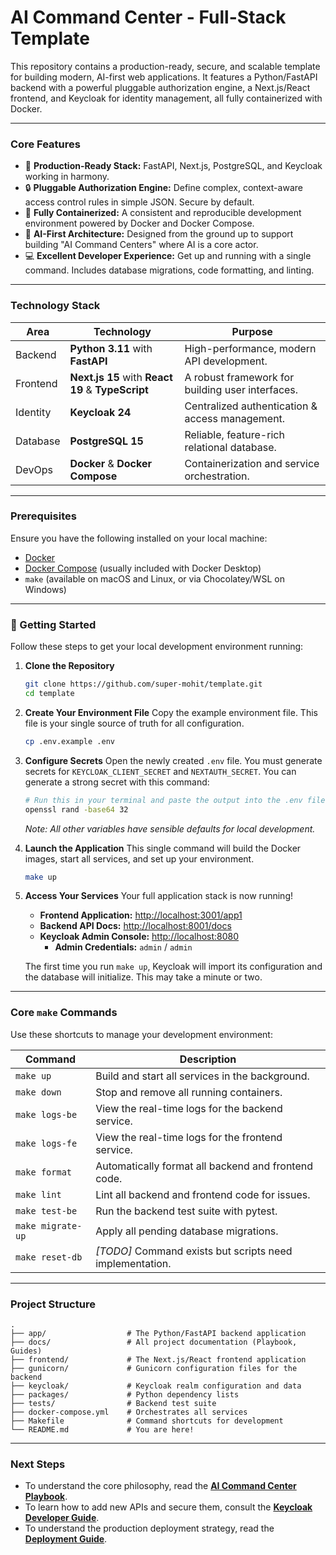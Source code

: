 # AI Command Center - Full-Stack Template

This repository contains a production-ready, secure, and scalable template for building modern, AI-first web applications. It features a Python/FastAPI backend with a powerful pluggable authorization engine, a Next.js/React frontend, and Keycloak for identity management, all fully containerized with Docker.

---

### Core Features

*   🚀 **Production-Ready Stack:** FastAPI, Next.js, PostgreSQL, and Keycloak working in harmony.
*   🔒 **Pluggable Authorization Engine:** Define complex, context-aware access control rules in simple JSON. Secure by default.
*   🐳 **Fully Containerized:** A consistent and reproducible development environment powered by Docker and Docker Compose.
*   🤖 **AI-First Architecture:** Designed from the ground up to support building "AI Command Centers" where AI is a core actor.
*   💻 **Excellent Developer Experience:** Get up and running with a single command. Includes database migrations, code formatting, and linting.

---

### Technology Stack

| Area      | Technology                                    | Purpose                                       |
|-----------|-----------------------------------------------|-----------------------------------------------|
| Backend   | **Python 3.11** with **FastAPI**              | High-performance, modern API development.     |
| Frontend  | **Next.js 15** with **React 19** & **TypeScript** | A robust framework for building user interfaces.  |
| Identity  | **Keycloak 24**                               | Centralized authentication & access management. |
| Database  | **PostgreSQL 15**                             | Reliable, feature-rich relational database.   |
| DevOps    | **Docker** & **Docker Compose**               | Containerization and service orchestration.     |

---

### Prerequisites

Ensure you have the following installed on your local machine:
*   [Docker](https://www.docker.com/get-started)
*   [Docker Compose](https://docs.docker.com/compose/install/) (usually included with Docker Desktop)
*   `make` (available on macOS and Linux, or via Chocolatey/WSL on Windows)

---

### 🚀 Getting Started

Follow these steps to get your local development environment running:

1.  **Clone the Repository**
    ```bash
    git clone https://github.com/super-mohit/template.git
    cd template
    ```

2.  **Create Your Environment File**
    Copy the example environment file. This file is your single source of truth for all configuration.
    ```bash
    cp .env.example .env
    ```

3.  **Configure Secrets**
    Open the newly created `.env` file. You must generate secrets for `KEYCLOAK_CLIENT_SECRET` and `NEXTAUTH_SECRET`. You can generate a strong secret with this command:
    ```bash
    # Run this in your terminal and paste the output into the .env file
    openssl rand -base64 32
    ```
    *Note: All other variables have sensible defaults for local development.*

4.  **Launch the Application**
    This single command will build the Docker images, start all services, and set up your environment.
    ```bash
    make up
    ```

5.  **Access Your Services**
    Your full application stack is now running!
    *   **Frontend Application:** [http://localhost:3001/app1](http://localhost:3001/app1)
    *   **Backend API Docs:** [http://localhost:8001/docs](http://localhost:8001/docs)
    *   **Keycloak Admin Console:** [http://localhost:8080](http://localhost:8080)
        *   **Admin Credentials:** `admin` / `admin`

    The first time you run `make up`, Keycloak will import its configuration and the database will initialize. This may take a minute or two.

---

### Core `make` Commands

Use these shortcuts to manage your development environment:

| Command           | Description                                                        |
|-------------------|--------------------------------------------------------------------|
| `make up`         | Build and start all services in the background.                    |
| `make down`       | Stop and remove all running containers.                            |
| `make logs-be`    | View the real-time logs for the backend service.                   |
| `make logs-fe`    | View the real-time logs for the frontend service.                  |
| `make format`     | Automatically format all backend and frontend code.                |
| `make lint`       | Lint all backend and frontend code for issues.                     |
| `make test-be`    | Run the backend test suite with pytest.                            |
| `make migrate-up` | Apply all pending database migrations.                             |
| `make reset-db`   | *[TODO]* Command exists but scripts need implementation.            |

---

### Project Structure

```
.
├── app/                  # The Python/FastAPI backend application
├── docs/                 # All project documentation (Playbook, Guides)
├── frontend/             # The Next.js/React frontend application
├── gunicorn/             # Gunicorn configuration files for the backend
├── keycloak/             # Keycloak realm configuration and data
├── packages/             # Python dependency lists
├── tests/                # Backend test suite
├── docker-compose.yml    # Orchestrates all services
├── Makefile              # Command shortcuts for development
└── README.md             # You are here!
```

---

### Next Steps

*   To understand the core philosophy, read the **[AI Command Center Playbook](./docs/cc-playbook.md)**.
*   To learn how to add new APIs and secure them, consult the **[Keycloak Developer Guide](./docs/Keycloak%20Developer%20Guide.md)**.
*   To understand the production deployment strategy, read the **[Deployment Guide](./docs/DEPLOYMENT.md)**.